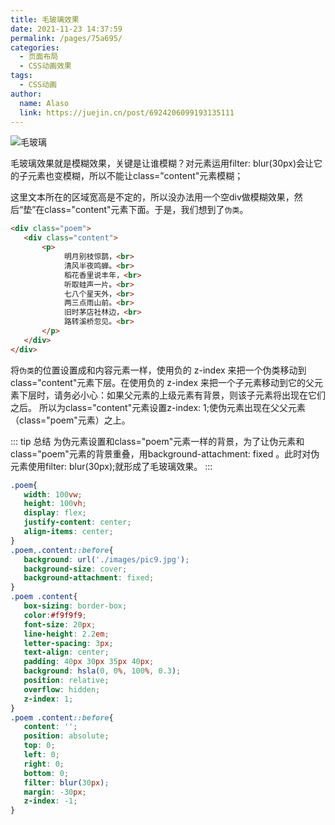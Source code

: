 ```yaml
---
title: 毛玻璃效果
date: 2021-11-23 14:37:59
permalink: /pages/75a695/
categories:
  - 页面布局
  - CSS动画效果
tags:
  - CSS动画
author:
  name: Alaso
  link: https://juejin.cn/post/6924206099193135111
---
```


![毛玻璃](https://p1-juejin.byteimg.com/tos-cn-i-k3u1fbpfcp/30d07505aaf4477d9ea87c2b3befe9a6~tplv-k3u1fbpfcp-watermark.awebp)

毛玻璃效果就是模糊效果，关键是让谁模糊？对元素运用filter: blur(30px)会让它的子元素也变模糊，所以不能让class="content"元素模糊；

这里文本所在的区域宽高是不定的，所以没办法用一个空div做模糊效果，然后“垫”在class="content"元素下面。于是，我们想到了`伪类`。

```html
<div class="poem">
   <div class="content">
       <p>
            明月别枝惊鹊，<br>
            清风半夜鸣蝉。<br>
            稻花香里说丰年，<br>
            听取蛙声一片。<br>
            七八个星天外，<br>
            两三点雨山前。<br>
            旧时茅店社林边，<br>
            路转溪桥忽见。<br>
       </p>
   </div>
</div>
```

将`伪类`的位置设置成和内容元素一样，使用负的 z-index 来把一个伪类移动到class="content"元素下层。在使用负的 z-index 来把一个子元素移动到它的父元素下层时，请务必小心：如果父元素的上级元素有背景，则该子元素将出现在它们之后。 所以为class="content"元素设置z-index: 1;使伪元素出现在父父元素（class="poem"元素）之上。

::: tip 总结
为伪元素设置和class="poem"元素一样的背景，为了让伪元素和class="poem"元素的背景重叠，用background-attachment: fixed 。此时对伪元素使用filter: blur(30px);就形成了毛玻璃效果。
:::

```css
.poem{
   width: 100vw;
   height: 100vh;
   display: flex;
   justify-content: center;
   align-items: center;
}
.poem,.content::before{
   background: url('./images/pic9.jpg');
   background-size: cover;
   background-attachment: fixed;
}
.poem .content{
   box-sizing: border-box;
   color:#f9f9f9;
   font-size: 20px;
   line-height: 2.2em;
   letter-spacing: 3px;
   text-align: center;
   padding: 40px 30px 35px 40px;
   background: hsla(0, 0%, 100%, 0.3);
   position: relative;
   overflow: hidden;
   z-index: 1;
}
.poem .content::before{
   content: '';
   position: absolute;
   top: 0;
   left: 0;
   right: 0;
   bottom: 0;
   filter: blur(30px);
   margin: -30px;
   z-index: -1;
}
```
